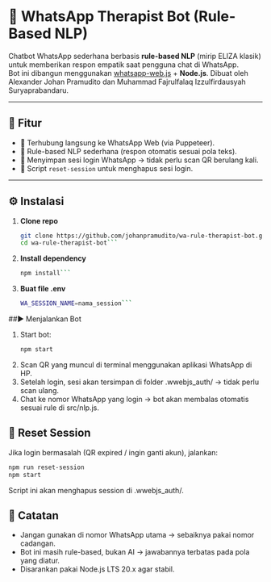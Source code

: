 # 🧠 WhatsApp Therapist Bot (Rule-Based NLP)

Chatbot WhatsApp sederhana berbasis **rule-based NLP** (mirip ELIZA klasik) untuk memberikan respon empatik saat pengguna chat di WhatsApp.  
Bot ini dibangun menggunakan [whatsapp-web.js](https://github.com/pedroslopez/whatsapp-web.js) + **Node.js**.
Dibuat oleh Alexander Johan Pramudito dan Muhammad Fajrulfalaq Izzulfirdausyah Suryaprabandaru.

---

## 🚀 Fitur

- 📲 Terhubung langsung ke WhatsApp Web (via Puppeteer).
- 🧠 Rule-based NLP sederhana (respon otomatis sesuai pola teks).
- 🔐 Menyimpan sesi login WhatsApp → tidak perlu scan QR berulang kali.
- 🔄 Script `reset-session` untuk menghapus sesi login.

---

## ⚙️ Instalasi

1. **Clone repo**
   ````bash
   git clone https://github.com/johanpramudito/wa-rule-therapist-bot.git
   cd wa-rule-therapist-bot```
   ````
2. **Install dependency**
   ````bash
   npm install```
   ````
3. **Buat file .env**
   ````bash
   WA_SESSION_NAME=nama_session```
   ````

##▶️ Menjalankan Bot

1. Start bot:
   ```bash
   npm start
   ```
2. Scan QR yang muncul di terminal menggunakan aplikasi WhatsApp di HP.
3. Setelah login, sesi akan tersimpan di folder .wwebjs_auth/ → tidak perlu scan ulang.
4. Chat ke nomor WhatsApp yang login → bot akan membalas otomatis sesuai rule di src/nlp.js.

## 🔄 Reset Session

Jika login bermasalah (QR expired / ingin ganti akun), jalankan:

```bash
npm run reset-session
npm start
```

Script ini akan menghapus session di .wwebjs_auth/<sessionName>.

## 📌 Catatan

- Jangan gunakan di nomor WhatsApp utama → sebaiknya pakai nomor cadangan.
- Bot ini masih rule-based, bukan AI → jawabannya terbatas pada pola yang diatur.
- Disarankan pakai Node.js LTS 20.x agar stabil.
